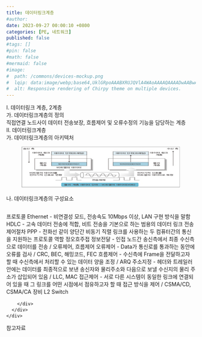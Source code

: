 ```yaml
---
title: 데이터링크계층
#author: 
date: 2023-09-27 00:00:10 +0800
categories: [PE, 네트워크]
published: false
#tags: []
#pin: false
#math: false
#mermaid: false
#image:
#  path: /commons/devices-mockup.png
#  lqip: data:image/webp;base64,UklGRpoAAABXRUJQVlA4WAoAAAAQAAAADwAABwAAQUxQSDIAAAARL0AmbZurmr57yyIiqE8oiG0bejIYEQTgqiDA9vqnsUSI6H+oAERp2HZ65qP/VIAWAFZQOCBCAAAA8AEAnQEqEAAIAAVAfCWkAALp8sF8rgRgAP7o9FDvMCkMde9PK7euH5M1m6VWoDXf2FkP3BqV0ZYbO6NA/VFIAAAA
#  alt: Responsive rendering of Chirpy theme on multiple devices.
---
```


<div class="post-wrap">
  <div class="para">
    <div class="para-title">
      I. 데이터링크 계층, 2계층
    </div>
    <div class="para-cntnt">
      <div class="para">
        <div class="para-title">
          가. 데이터링크계층의 정의
        </div>
        <div class="para-cntnt">
            직접연결 노드사이 데이터 전송보장, 흐름제어 및 오류수정의 기능을 담당하는 계층
        </div>
      </div>
    </div>
  </div>
  
  <div class="para">
    <div class="para-title">
      II. 데이터링크계층
    </div>
    <div class="para-cntnt">
      <div class="para">
        <div class="para-title">
          가. 데이터링크계층의 아키텍처
        </div>
        <div class="para-cntnt">
          <figure class="post-figure">
            <img src="/assets/img/posts/데이터링크계층.png" alt="데이터링크계층">
<!--            <figcaption>Source: Unveiling the Metaverse: Exploring Emerging Trends, Multifaceted Perspectives, and Future Challenges</figcaption>-->
          </figure>
        </div>
      </div>
      <div class="para">
        <div class="para-title">
          나. 데이터링크계층의 구성요소
        </div>
        <div class="para-cntnt">
          <table class="post-table">
          </table>
          프로토콜
  Ethernet - 비연결성 모드, 전송속도 10Mbps 이상, LAN 구현 방식을 말함
  HDLC - 고속 데이터 전송에 적합, 비트 전송을 기본으로 하는 범용의 데이터 링크 전송제어절차
  PPP - 전화선 같이 양단간 비동기 직렬 링크를 사용하는 두 컴퓨터간의 통신을 지원하는 프로토콜
역할 정오흐주접
  정보전달 - 인접 노드간 송신측에서 최종 수신측으로 데이터를 전송 / 오류제어, 흐름제어
  오류제어 - Data가 통신로를 통과하는 동안에 오류를 검사 / CRC, BEC, 해밍코드, FEC
  흐름제어 - 수신측에 Frame을 전달하고자 할 때 수신측에서 처리할 수 있는 데이터 양을 조정 / ARQ
  주소지정 - 헤더와 트레일러 안에는 데이터를 최종적으로 보낸 송신자와 물리주소와 다음으로 보낼 수신지의 물리 주소가 삽입되어 있음 / LLC, MAC
  접근제어 - 서로 다른 시스템이 동일한 링크에 연결되어 있을 때 그 링크를 어떤 시점에서 점유하고자 할 때 접근 방식을 제어 / CSMA/CD, CSMA/CA
장비 
  L2 Switch

        </div>
      </div>
    </div>
  </div>

  <div class="refr-wrap">
    <div class="refr-title">
        참고자료
    </div>
    <ol class="refr-list">
    <!--    <li>(나현식, 최대선) <a target="_blank" href="https://scienceon.kisti.re.kr/commons/util/originalView.do?cn=JAKO202225948430499&oCn=JAKO202225948430499&dbt=JAKO&journal=NJOU00291864">메타버스 보안 위협 요소 및 대응 방안 검토</a></li>-->
    <!--    <li>(M. Uddin, S. Manickam, H. Ullah, M. Obaidat and A. Dandoush) <a target="_blank" href="https://ieeexplore.ieee.org/abstract/document/10138386">Unveiling the Metaverse: Exploring Emerging Trends, Multifaceted Perspectives, and Future Challenges</a></li>-->
    </ol>
  </div>
</div>
